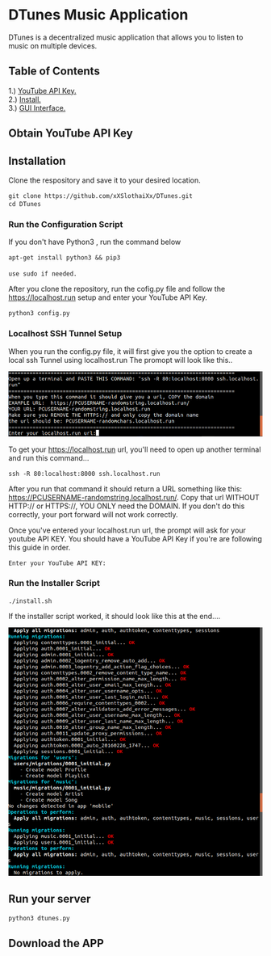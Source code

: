 # DTunes Music Application
DTunes is a decentralized music application that allows you to listen to music on multiple devices. 
## Table of Contents

 
1.) [YouTube API Key. ](#youtubekey)      
2.) [Install. ](#install)   
3.) [GUI Interface. ](#GUI)

<a name="youtubekey"></a> 
<a name="install"></a> 
<a name="GUI"></a> 

## Obtain YouTube API Key
## Installation

Clone the respository and save it to your desired location. 
```
git clone https://github.com/xXSlothaiXx/DTunes.git
cd DTunes
```

### Run the Configuration Script

If you don't have Python3 , run the command below
```
apt-get install python3 && pip3 

use sudo if needed.
```

After you clone the repository, run the cofig.py file and follow the https://localhost.run setup and enter your YouTube API Key. 

```
python3 config.py
```

### Localhost SSH Tunnel Setup

When you run the config.py file, it will first give you the option to create a local ssh Tunnel using localhost.run
The promopt will look like this..

![Image of config script working](https://github.com/xXSlothaiXx/DTunes/blob/master/media/github-photos/Screenshot%20from%202020-06-10%2019-07-16.png)

To get your https://localhost.run  url, you'll need to open up another terminal and run this command...

```
ssh -R 80:localhost:8000 ssh.localhost.run
```

After you run that command it should return a URL something like this: https://PCUSERNAME-randomstring.localhost.run/. Copy that url WITHOUT HTTP:// or HTTPS://, YOU ONLY need the DOMAIN. If you don't do this correctly, your port forward will not work correctly. 

Once you've entered your localhost.run url, the prompt will ask for your youtube API KEY. You should have a YouTube API Key if you're are following this guide in order. 

```
Enter your YouTube API KEY:
```

### Run the Installer Script 

```
./install.sh
```
If the installer script worked, it should look like this at the end.... 

![Image of installer script working](https://github.com/xXSlothaiXx/DTunes/blob/master/media/github-photos/github1.png)

## Run your server

```
python3 dtunes.py 
```






## Download the APP
